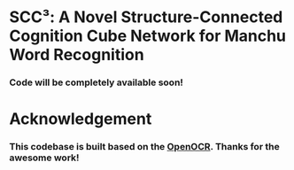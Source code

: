 # SCC³: A Novel Structure-Connected Cognition Cube Network for Manchu Word Recognition
### Code will be completely available soon!

# Acknowledgement
### This codebase is built based on the [OpenOCR](https://github.com/Topdu/OpenOCR). Thanks for the awesome work!
